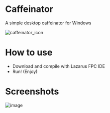 # Caffeinator
A simple desktop caffeinator for Windows

![caffeinator_icon](https://github.com/user-attachments/assets/8ffe605f-f510-4ff3-b4a2-ecd91b721fd9)

# How to use
- Download and compile with Lazarus FPC IDE
- Run! (Enjoy)

# Screenshots
![image](https://github.com/user-attachments/assets/04d2c98b-7a51-4d2a-97b3-c775f964d272)
